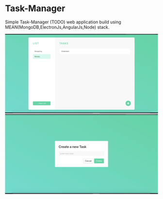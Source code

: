 # Task-Manager
Simple Task-Manager (TODO) web application build using MEAN(MongoDB,ElectronJs,AngularJs,Node) stack.

<img src="Screenshot/Screenshot 2020-04-26 at 3.00.18 PM.png">

<img src="Screenshot/Screenshot 2020-04-26 at 3.00.25 PM.png">

